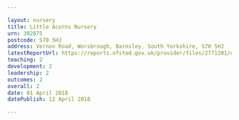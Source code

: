```yaml
---

layout: nursery
title: Little Acorns Nursery
urn: 302875
postcode: S70 5HJ
address: Vernon Road, Worsbrough, Barnsley, South Yorkshire, S70 5HJ
latestReportUrl: https://reports.ofsted.gov.uk/provider/files/2771201/urn/302875.pdf
teaching: 2
development: 2
leadership: 2
outcomes: 2
overall: 2
date: 01 April 2018 
datePublish: 12 April 2018

---
```

